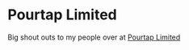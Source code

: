 # Pourtap Limited

Big shout outs to my people over at [Pourtap Limited](https://www.pourtaplimited.com)
